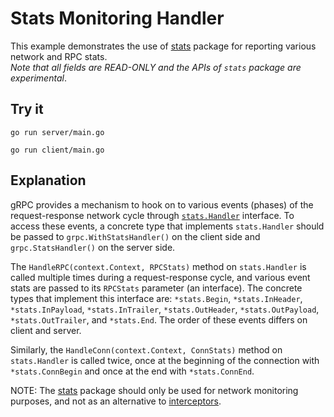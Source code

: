# Stats Monitoring Handler

This example demonstrates the use of [stats](https://pkg.go.dev/google.golang.org/grpc/stats) package for reporting various network and RPC stats.   
_Note that all fields are READ-ONLY and the APIs of `stats` package are experimental_.

## Try it

```
go run server/main.go
```

```
go run client/main.go
```

## Explanation

gRPC provides a mechanism to hook on to various events (phases) of the request-response network cycle through [`stats.Handler`](https://pkg.go.dev/google.golang.org/grpc/stats#Handler) interface. To access these events, a concrete type that implements `stats.Handler` should be passed to `grpc.WithStatsHandler()` on the client side and `grpc.StatsHandler()` on the server side.

The `HandleRPC(context.Context, RPCStats)` method on `stats.Handler` is called multiple times during a request-response cycle, and various event stats are passed to its `RPCStats` parameter (an interface). The  concrete types that implement this interface are: `*stats.Begin`, `*stats.InHeader`, `*stats.InPayload`, `*stats.InTrailer`, `*stats.OutHeader`, `*stats.OutPayload`, `*stats.OutTrailer`, and `*stats.End`. The order of these events differs on client and server.

Similarly, the `HandleConn(context.Context, ConnStats)` method on `stats.Handler` is called twice, once at the beginning of the connection with `*stats.ConnBegin` and once at the end with `*stats.ConnEnd`.

NOTE: The [stats](https://pkg.go.dev/google.golang.org/grpc/stats) package should only be used for network monitoring purposes, and not as an alternative to [interceptors](https://github.com/grpc/grpc-go/blob/master/examples/features/metadata).